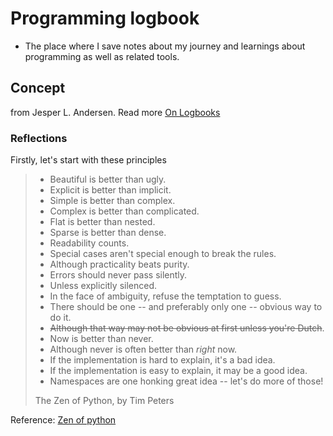 # Programming logbook

* The place where I save notes about my journey and learnings about programming as well as related tools.

## Concept

from Jesper L. Andersen. Read more [On Logbooks](https://medium.com/@jlouis666/on-logbooks-e2380ab2f8f0#.2rox21s7w)


### Reflections
Firstly, let's start with these principles

> - Beautiful is better than ugly.
> - Explicit is better than implicit.
> - Simple is better than complex.
> - Complex is better than complicated.
> - Flat is better than nested.
> - Sparse is better than dense.
> - Readability counts.
> - Special cases aren't special enough to break the rules.
> - Although practicality beats purity.
> - Errors should never pass silently.
> - Unless explicitly silenced.
> - In the face of ambiguity, refuse the temptation to guess.
> - There should be one -- and preferably only one -- obvious way to do it.
> - ~~Although that way may not be obvious at first unless you're Dutch~~.
> - Now is better than never.
> - Although never is often better than *right* now.
> - If the implementation is hard to explain, it's a bad idea.
> - If the implementation is easy to explain, it may be a good idea.
> - Namespaces are one honking great idea -- let's do more of those!
> 
> The Zen of Python, by Tim Peters

Reference: [Zen of python](https://pythonacademy.com.br/zen-of-python)